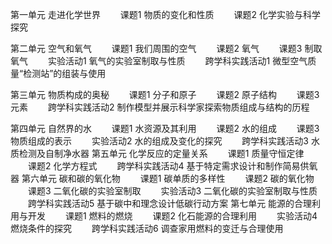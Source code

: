 第一单元 走进化学世界
　　课题1 物质的变化和性质
　　课题2 化学实验与科学探究

第二单元 空气和氧气
　　课题1 我们周围的空气
　　课题2 氧气
　　课题3 制取氧气
　　实验活动1 氧气的实验室制取与性质
　　跨学科实践活动1 微型空气质量“检测站”的组装与使用

第三单元 物质构成的奥秘
　　课题1 分子和原子
　　课题2 原子结构
　　课题3 元素
　　跨学科实践活动2 制作模型并展示科学家探索物质组成与结构的历程

第四单元 自然界的水
　　课题1 水资源及其利用
　　课题2 水的组成
　　课题3 物质组成的表示
　　实验活动2 水的组成及变化的探究
　　跨学科实践活动3 水质检测及自制净水器
第五单元 化学反应的定量关系
　　课题1 质量守恒定律
　　课题2 化学方程式
　　跨学科实践活动4 基于特定需求设计和制作简易供氧器
第六单元 碳和碳的氧化物
　　课题1 碳单质的多样性
　　课题2 碳的氧化物
　　课题3 二氧化碳的实验室制取
　　实验活动3 二氧化碳的实验室制取与性质
　　跨学科实践活动5 基于碳中和理念设计低碳行动方案
第七单元 能源的合理利用与开发
　　课题1 燃料的燃烧
　　课题2 化石能源的合理利用
　　实验活动4 燃烧条件的探究
　　跨学科实践活动6 调查家用燃料的变迁与合理使用